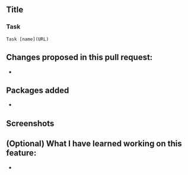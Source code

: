 ## Title
### Task 

```
Task [name](URL)
```

## Changes proposed in this pull request:
* 

## Packages added
- 

## Screenshots


## (Optional) What I have learned working on this feature:
* 